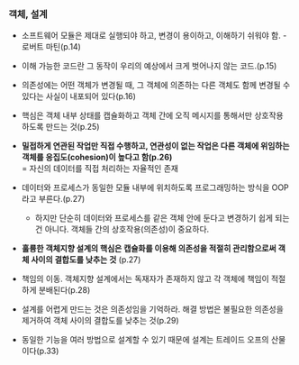 ### 객체, 설계
- 소프트웨어 모듈은 제대로 실행되야 하고, 변경이 용이하고, 이해하기 쉬워야 함. - 로버트 마틴(p.14)
- 이해 가능한 코드란 그 동작이 우리의 예상에서 크게 벗어나지 않는 코드.(p.15)
- 의존성에는 어떤 객체가 변경될 때, 그 객체에 의존하는 다른 객체도 함께 변경될 수 있다는 사실이 내포되어 있다(p.16)
- 핵심은 객체 내부 상태를 캡슐화하고 객체 간에 오직 메시지를 통해서만 상호작용 하도록 만드는 것(p.25)
- **밀접하게 연관된 작업만 직접 수행하고, 연관성이 없는 작업은 다른 객체에 위임하는 객체를 응집도(cohesion)이 높다고 함(p.26)** <br/>
  = 자신의 데이터를 직접 처리하는 자율적인 존재
                     
- 데이터와 프로세스가 동일한 모듈 내부에 위치하도록 프로그래밍하는 방식을 OOP라고 부른다.(p.27)
  - 하지만 단순히 데이터와 프로세스를 같은 객체 안에 둔다고 변경하기 쉽게 되는 건 아니다. 객체들 간의 상호작용(의존성)이 중요하다. 
  
- **훌륭한 객체지향 설계의 핵심은 캡슐화를 이용해 의존성을 적절히 관리함으로써 객체 사이의 결합도를 낮추는 것** (p.27)

- 책임의 이동. 객체지향 설계에서는 독재자가 존재하지 않고 각 객체에 책임이 적절하게 분배된다(p.28)

- 설계를 어렵게 만드는 것은 의존성임을 기억하라. 해결 방법은 불필요한 의존성을 제거하여 객체 사이의 결합도를 낮추는 것(p.29)

- 동일한 기능을 여러 방법으로 설계할 수 있기 때문에 설계는 트레이드 오프의 산물이다(p.33)

 